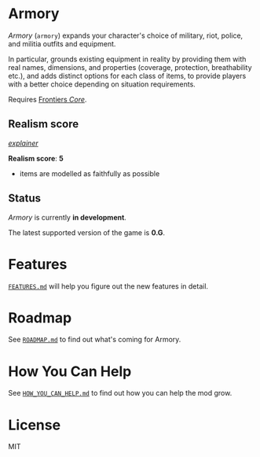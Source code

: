 # Armory

_Armory_ (`armory`) expands your character's choice of military, riot, police, and militia outfits and equipment.

In particular, grounds existing equipment in reality by providing them with real names, dimensions, and properties (coverage, protection, breathability etc.), and adds distinct options for each class of items, to provide players with a better choice depending on situation requirements.

Requires [Frontiers _Core_](https://github.com/FrontierMods/Core).

## Realism score

_[explainer](https://github.com/FrontierMods/Core/blob/main/documentation/DESIGN_NOTES.md#realism-score)_

**Realism score**: **5**

- items are modelled as faithfully as possible

## Status

_Armory_ is currently **in development**.

The latest supported version of the game is **0.G**.

# Features

[`FEATURES.md`](./documentation/FEATURES.md) will help you figure out the new features in detail.

# Roadmap

See [`ROADMAP.md`](./documentation/ROADMAP.md) to find out what's coming for Armory.

# How You Can Help

See [`HOW_YOU_CAN_HELP.md`](./documentation/HOW_YOU_CAN_HELP.md) to find out how you can help the mod grow.

# License

MIT
